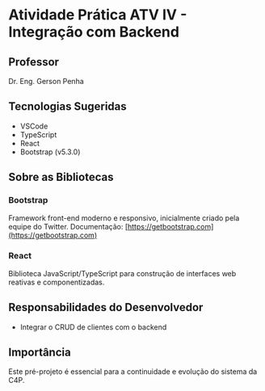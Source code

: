 # Atividade Prática ATV IV - Integração com Backend

## Professor
Dr. Eng. Gerson Penha

## Tecnologias Sugeridas
- VSCode
- TypeScript
- React
- Bootstrap (v5.3.0)

## Sobre as Bibliotecas

### Bootstrap
Framework front-end moderno e responsivo, inicialmente criado pela equipe do Twitter. Documentação: [https://getbootstrap.com](https://getbootstrap.com)

### React
Biblioteca JavaScript/TypeScript para construção de interfaces web reativas e componentizadas.

## Responsabilidades do Desenvolvedor

- Integrar o CRUD de clientes com o backend

## Importância

Este pré-projeto é essencial para a continuidade e evolução do sistema da C4P.
